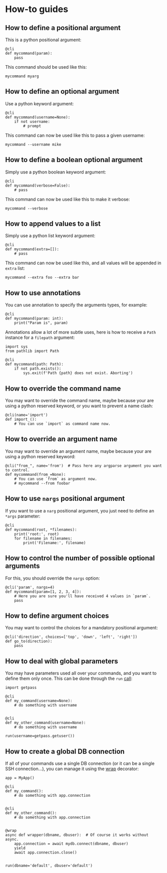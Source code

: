 # How-to guides

## How to define a positional argument

This is a python positional argument:

    @cli
    def mycommand(param):
        pass

This command should be used like this:

    mycommand myarg


## How to define an optional argument

Use a python keyword argument:

    @cli
    def mycommand(username=None):
        if not username:
            # prompt

This command can now be used like this to pass a given username:

    mycommand --username mike


## How to define a boolean optional argument

Simply use a python boolean keyword argument:

    @cli
    def mycommand(verbose=False):
        # pass

This command can now be used like this to make it verbose:

    mycommand --verbose


## How to append values to a list

Simply use a python list keyword argument:

    @cli
    def mycommand(extra=[]):
        # pass

This command can now be used like this, and all values will be appended in
`extra` list:

    mycommand --extra foo --extra bar

## How to use annotations

You can use annotation to specify the arguments types, for example:

    @cli
    def mycommand(param: int):
        print("Param is", param)

Annotations allow a lot of more subtle uses, here is how to receive a `Path`
instance for a `filepath` argument:

    import sys
    from pathlib import Path

    @cli
    def mycommand(path: Path):
        if not path.exists():
            sys.exit(f'Path {path} does not exist. Aborting')


## How to override the command name

You may want to override the command name, maybe because your are
using a python reserved keyword, or you want to prevent a name clash:

    @cli(name='import')
    def import_():
        # You can use `import` as command name now.


## How to override an argument name

You may want to override an argument name, maybe because your are
using a python reserved keyword:

    @cli("from_", name='from')  # Pass here any argparse argument you want to control.
    def mycommmand(from_=None):
        # You can use `from` as argument now.
        # mycommand --from foobar


## How to use `nargs` positional argument

If you want to use a `narg` positional argument, you just need to define an
`*args` parameter:

    @cli
    def mycommand(root, *filenames):
        print('root:', root)
        for filename in filenames:
            print('Filename:', filename)


## How to control the number of possible optional arguments

For this, you should override the `nargs` option:

    @cli('param', nargs=4)
    def mycommand(param=[1, 2, 3, 4]):
        # Here you are sure you'll have received 4 values in `param`.
        pass


## How to define argument choices

You may want to control the choices for a mandatory positional argument:

    @cli('direction', choices=['top', 'down', 'left', 'right'])
    def go_to(direction):
        pass


## How to deal with global parameters

You may have parameters used all over your commands, and you want to define them
only once. This can be done through the `run`
[call](reference.md#global-parameters):

    import getpass

    @cli
    def my_command(username=None):
        # do something with username


    @cli
    def my_other_command(username=None):
        # do something with username

    run(username=getpass.getuser())


## How to create a global DB connection

If all of your commands use a single DB connection (or it can be a single SSH
connection…), you can manage it using the [wrap](reference.md#wrap) decorator:

    app = MyApp()

    @cli
    def my_command():
        # do something with app.connection


    @cli
    def my_other_command():
        # do something with app.connection


    @wrap
    async def wrapper(dbname, dbuser):  # Of course it works without async.
        app.connection = await mydb.connect(dbname, dbuser)
        yield
        await app.connection.close()


    run(dbname='default', dbuser='default')
